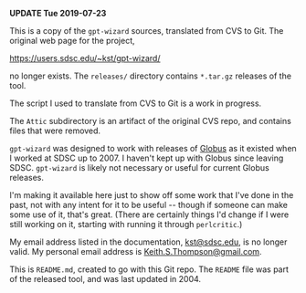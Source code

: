 **UPDATE Tue 2019-07-23**

This is a copy of the `gpt-wizard` sources, translated
from CVS to Git.  The original web page for the project,

https://users.sdsc.edu/~kst/gpt-wizard/

no longer exists.  The `releases/` directory contains `*.tar.gz`
releases of the tool.

The script I used to translate from CVS to Git is a work in progress.

The `Attic` subdirectory is an artifact of the original CVS repo,
and contains files that were removed.

`gpt-wizard` was designed to work with releases of
[Globus](https://www.globus.org/) as it existed when I worked at
SDSC up to 2007.  I haven't kept up with Globus since leaving SDSC.
`gpt-wizard` is likely not necessary or useful for current Globus
releases.

I'm making it available here just to show off some work that I've
done in the past, not with any intent for it to be useful -- though if
someone can make some use of it, that's great.  (There are certainly
things I'd change if I were still working on it, starting with running
it through `perlcritic`.)

My email address listed in the documentation, <kst@sdsc.edu>,
is no longer valid.  My personal email address is
<Keith.S.Thompson@gmail.com>.

This is `README.md`, created to go with this Git repo.  The `README`
file was part of the released tool, and was last updated in 2004.

